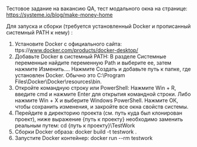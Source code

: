 Тестовое задание на вакансию QA, тест модального окна на странице: https://systeme.io/blog/make-money-home

Для запуска и сборки (требуется установленный Docker и прописанный системный PATH к нему) :
1. Установите Docker c официального сайта: ttps://www.docker.com/products/docker-desktop/
2. Добавьте Docker в системный PATH:
В разделе Системные переменные найдите переменную Path и выберите ее, затем нажмите Изменить....
Нажмите Создать и добавьте путь к папке, где установлен Docker. Обычно это C:\Program Files\Docker\Docker\resources\bin.
3. Откройте командную строку или PowerShell:
Нажмите Win + R, введите cmd и нажмите Enter для открытия командной строки.
Либо нажмите Win + X и выберите Windows PowerShell.
Нажмите ОК, чтобы сохранить изменения, и закройте все окна свойств системы.
5. Перейдите в директорию проекта (см. путь куда был клонирован проект), ниже выражение {путь к проекту} необходимо заменить реальным путем:
cd {путь к проекту}\TestWork
6. Сборки Docker образа:
docker build -t testwork .
7. Запустите Docker контейнер:
docker run --rm testwork
